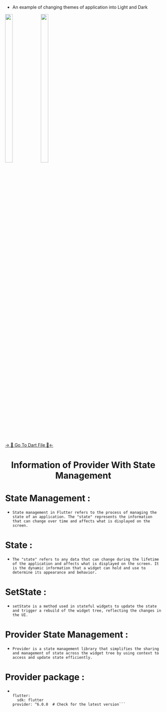 - An example of changing themes of application into Light and Dark
<img src='https://github.com/Dipeshmaurya1/advance_flutter_ch1/assets/149373441/bc5456aa-d143-4718-9348-2074549d4cc1' height=35%, width=22%>

<img src='https://github.com/Dipeshmaurya1/advance_flutter_ch1/assets/149373441/e72bad7e-9ca8-486f-b16d-1b9bdeb1d4c9' height=35%, width=22%>
<p>
  <a  href="https://github.com/Dipeshmaurya1/advance_flutter_ch1/tree/master/lib/Component/DailyTaskDay1">-> 📂 Go To Dart File 📂<-</a>
</p>

<h1 align="center">  Information of Provider With State Management </h1>

# State Management :

- ```State management in Flutter refers to the process of managing the state of an application. The "state" represents the information that can change over time and affects what is displayed on the screen.```

# State :

- ```The "state" refers to any data that can change during the lifetime of the application and affects what is displayed on the screen. It is the dynamic information that a widget can hold and use to determine its appearance and behavior.```

# SetState :

- ```setState is a method used in stateful widgets to update the state and trigger a rebuild of the widget tree, reflecting the changes in the UI.```

#  Provider State Management :

- ```Provider is a state management library that simplifies the sharing and management of state across the widget tree by using context to access and update state efficiently.```

# Provider package :

- ```dependencies:

  flutter:
    sdk: flutter
  provider: ^6.0.0  # Check for the latest version```


